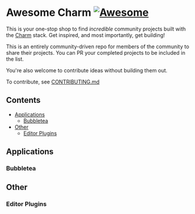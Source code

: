 # Awesome Charm [![Awesome](https://awesome.re/badge-flat.svg)](https://awesome.re)

This is your one-stop shop to find *incredible* community projects built with
the [Charm][charm] stack. Get inspired, and most importantly, get building!

This is an entirely community-driven repo for members of the community to share
their projects. You can PR your completed projects to be included in the list.

You're also welcome to contribute ideas without building them out.

To contribute, see [CONTRIBUTING.md](./CONTRIBUTING.md)

## Contents

- [Applications](#applications)
  - [Bubbletea](#bubbletea)
- [Other](#other)
  - [Editor Plugins](#editor-plugins)

## Applications

### Bubbletea

## Other

### Editor Plugins

[charm]: https://github.com/charmbracelet/
